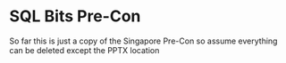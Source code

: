 # SQL Bits Pre-Con

So far this is just a copy of the Singapore Pre-Con so assume everything can be deleted except the PPTX location 
